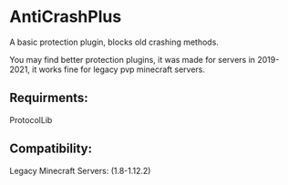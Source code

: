 # AntiCrashPlus
A basic protection plugin, blocks old crashing methods.

You may find better protection plugins, it was made for servers in 2019-2021, it works fine for legacy pvp minecraft servers.

## Requirments:
  ProtocolLib

## Compatibility:
  Legacy Minecraft Servers: (1.8-1.12.2)
